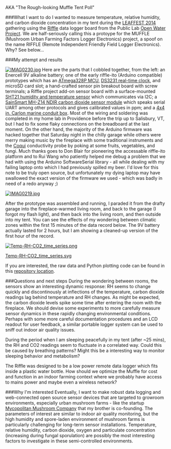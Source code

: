 AKA "The Rough-looking Muffle Tent Poll"

###What I want to do
I wanted to measure temperature, relative humidity, and carbon dioxide concentration in my tent during the [LEAFFEST 2014](http://publiclab.org/notes/cfastie/08-26-2014/l-e-a-f-f-e-s-t) gathering using the [Riffle](http://publiclab.org/wiki/riffle) data logger board from the Public Lab [Open Water Project](http://openwaterproject.io/).  We are half-seriously calling this a protoype for the MUFFLE (Mushroom Urban Farming Factors Logger Electronics) project, a spoof on the name RIFFLE (Remote Independent Friendly Field Logger Electronics). Why? See below...

###My attempt and results

[![IMAG0230.jpg](http://i.publiclab.org/system/images/photos/000/006/855/medium/IMAG0230.jpg)](http://i.publiclab.org/system/images/photos/000/006/855/original/IMAG0230.jpg)
Here are the parts that I cobbled together, from the left:  an Enercell 9V alkaline battery; one of the early riffle-ito (Arduino compatible) prototypes which has an [ATmega328P MCU](http://www.atmel.com/devices/atmega328p.aspx), [DS3231 real-time clock](http://www.maximintegrated.com/en/products/digital/real-time-clocks/DS3231.html), and microSD card slot; a hand-crafted sensor pin breakout board with screw terminals; a Riffle project add-on sensor board with a surface-mounted [SHT21 humidity and temperature sensor](http://www.sensirion.com/en/products/humidity-temperature/humidity-sensor-sht2x/) which communicates via I2C; a [SainSmart MH-Z14 NDIR carbon dioxide sensor module](http://www.sainsmart.com/sensors/eco/sainsmart-mh-z14-infrared-carbon-dioxide-sensor-module-for-arduino.html) which speaks serial UART among other protocols and gives calibrated values in ppm; and a [4x4 in. Carlon marine conduit box](http://www.homedepot.com/p/Carlon-4-in-x-4-in-Junction-Box-E987NR/100404095).  Most of the wiring and soldering was completed in my home lab in Providence before the trip up to Salisbury, VT, but I had to fix some flaky connections on the breadboard at the last moment.  On the other hand, the majority of the Arduino firmware was hacked together that Saturday night in the chilly garage while others were merry making music by the fireplace with some traditional instruments and the [Coqui](http://pvos.org/coqui/) conductivity probe by poking at some fruits, vegetables, and fungi.  Much thanks goes to Don Blair for pioneering the accessable riffle-ito platform and to Rui Wang who patiently helped me debug a problem that we had with using the Arduino SoftwareSerial library - all while dealing with my failing laptop onto which I had previously spilled my beer.  I'd love for this note to be truly open source, but unfortunately my dying laptop may have swallowed the exact version of the firmware we used - which was badly in need of a redo anyway ;)

[![IMAG0219.jpg](http://i.publiclab.org/system/images/photos/000/006/856/medium/IMAG0219.jpg)](http://i.publiclab.org/system/images/photos/000/006/856/original/IMAG0219.jpg)

After the prototype was assembled and running, I paraded it from the drafty garage into the fireplace-warmed living room, and back to the garage (I forgot my flash light), and then back into the living room, and then outside into my tent.  You can see the effects of my wondering between climatic zones within the first 15 minutes of the data record below.  The 9V battery actually lasted for 2 hours, but I am showing a cleaned-up version of the first hour of the record.

[![Temp-RH-CO2_time_series.png](http://i.publiclab.org/system/images/photos/000/006/863/medium/Temp-RH-CO2_time_series.png)](http://i.publiclab.org/system/images/photos/000/006/863/original/Temp-RH-CO2_time_series.png)

<a href="http://i.publiclab.org/system/images/photos/000/006/862/original/Temp-RH-CO2_time_series.svg"><i class="icon icon-file"></i> Temp-RH-CO2_time_series.svg</a>

If you are interested, the raw data and Python plotting code can be found in this [repository location](https://github.com/p-v-o-s/muffle/tree/master/data/2014-09-14_LEAFFEST_tent_poll).


###Questions and next steps
During the wondering between rooms, the sensors show an interesting dynamic response: RH seems to change quickly and discontinously at inflections of the temperature, carbon dioxide readings lag behind temperature and RH changes.  As might be expected, the carbon dioxide levels spike some time after entering the room with the fireplace.  We should devise some experiments to more carefully measure sensor dynamics in these rapidly changing environmental conditions.  Perhaps with some more careful documentation procedures and an LCD readout for user feedback, a similar portable logger system can be used to sniff out indoor air quality issues.

During the period when I am sleeping peacefully in my tent (after ~25 mins), the RH and CO2 readings seem to fluctuate in a correlated way.  Could this be caused by breathing patterns?  Might this be a interesting way to monitor sleeping behavior and metabolism? 

The Riffle was designed to be a low power remote data logger which fits inside a plastic water bottle.  How should we optimize the Muffle for cost and function in an indoor farming context where we probably have access to mains power and maybe even a wireless network?

###Why I'm interested
Eventually, I want to make robust data logging and web-connected open source sensor devices that are targeted to growroom environments, especially urban mushroom farms - like the startup [Mycopolitan Mushroom Company](http://mycopolitan.com/) that my brother is co-founding.  The parameters of interest are similar to indoor air quality monitoring, but the high humidity and spore-laden environment of mushroom farms is particularly challenging for long-term sensor installations.  Temperature, relative humidity, carbon dioxide, oxygen and particulate concentration (increasing during fungal sporulation) are possibly the most interesting factors to investigate in these semi-controlled environments.
